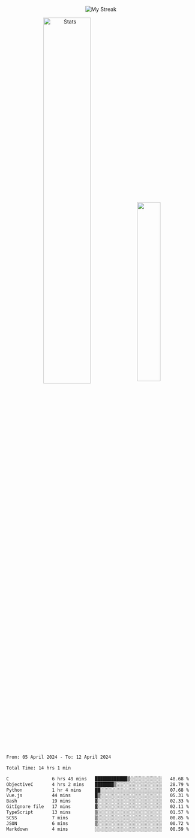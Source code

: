 <p align="center">
<picture>
  <source media="(prefers-color-scheme: dark)" srcset="http://github-readme-streak-stats.herokuapp.com?user=semolik&theme=dark&hide_border=true&background=DD272700">
  <img alt="My Streak" src="http://github-readme-streak-stats.herokuapp.com?user=semolik&hide_border=true">
</picture>
</p>
<div align="center">
  <picture>
    <source media="(prefers-color-scheme: dark)" srcset="https://github-readme-stats.vercel.app/api?username=semolik&show_icons=true&bg_color=DD272700&hide_border=true&theme=dark">
        <img alt="Stats" src="https://github-readme-stats.vercel.app/api?username=semolik&show_icons=true&bg_color=DD272700&hide_border=true" width="50%" >
  </picture>
  <sup>
  <picture>
  <source media="(prefers-color-scheme: dark)" srcset="https://github-readme-stats.vercel.app/api/top-langs/?username=semolik&layout=compact&hide_border=true&bg_color=DD272700&theme=dark">
  <img src="https://github-readme-stats.vercel.app/api/top-langs/?username=semolik&layout=compact&hide_border=true" width="35%" />
  </picture>
  </sup>
</div>
<!--START_SECTION:waka-->

```txt
From: 05 April 2024 - To: 12 April 2024

Total Time: 14 hrs 1 min

C                6 hrs 49 mins   ████████████▒░░░░░░░░░░░░   48.68 %
ObjectiveC       4 hrs 2 mins    ███████▒░░░░░░░░░░░░░░░░░   28.79 %
Python           1 hr 4 mins     ██░░░░░░░░░░░░░░░░░░░░░░░   07.68 %
Vue.js           44 mins         █▒░░░░░░░░░░░░░░░░░░░░░░░   05.31 %
Bash             19 mins         ▓░░░░░░░░░░░░░░░░░░░░░░░░   02.33 %
GitIgnore file   17 mins         ▓░░░░░░░░░░░░░░░░░░░░░░░░   02.11 %
TypeScript       13 mins         ▒░░░░░░░░░░░░░░░░░░░░░░░░   01.57 %
SCSS             7 mins          ▒░░░░░░░░░░░░░░░░░░░░░░░░   00.85 %
JSON             6 mins          ▒░░░░░░░░░░░░░░░░░░░░░░░░   00.72 %
Markdown         4 mins          ░░░░░░░░░░░░░░░░░░░░░░░░░   00.59 %
```

<!--END_SECTION:waka-->

